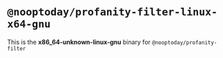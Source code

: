 # `@nooptoday/profanity-filter-linux-x64-gnu`

This is the **x86_64-unknown-linux-gnu** binary for `@nooptoday/profanity-filter`
